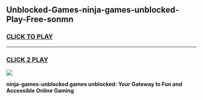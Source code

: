 
## Unblocked-Games-ninja-games-unblocked-Play-Free-sonmn
<h3>
<a href="https://premium76.site?title=ninja-games-unblocked&ref=15A">CLICK TO PLAY</a></h3>
<hr>

<h3>
<a href="https://premium76.site?title=ninja-games-unblocked&ref=15A">CLICK 2 PLAY</a>
  
</h3>

<a href="https://premium76.site?title=ninja-games-unblocked&ref=15A"><img src="https://clearcache.store/games.png"></a>


**ninja-games-unblocked games unblocked: Your Gateway to Fun and Accessible Online Gaming**
